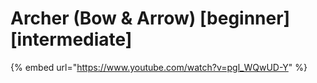 # Archer (Bow & Arrow) \[beginner] \[intermediate]

{% embed url="https://www.youtube.com/watch?v=pgl_WQwUD-Y" %}
